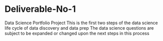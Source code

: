 # Deliverable-No-1
Data Science Portfolio Project
This is the first two steps of the data science life cycle of data discovery and data prep
The data science questions are subject to be expanded or changed upon the next steps in this process
